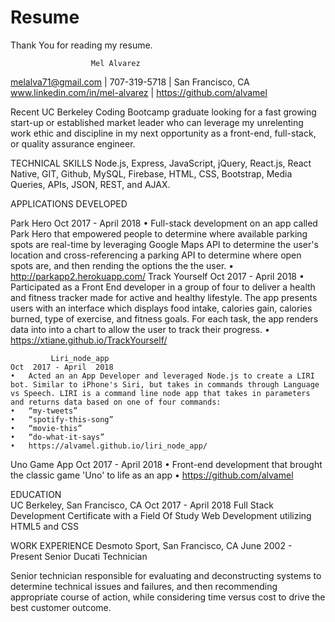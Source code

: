 # Resume

Thank You for reading my resume.

                      Mel Alvarez
                      
melalva71@gmail.com | 707-319-5718 | San Francisco, CA
www.linkedin.com/in/mel-alvarez | https://github.com/alvamel

Recent UC Berkeley Coding Bootcamp graduate looking for a fast growing start-up or established market leader who can leverage my unrelenting work ethic and discipline in my next opportunity as a front-end, full-stack, or quality assurance engineer. 


TECHNICAL SKILLS
Node.js, Express, JavaScript, jQuery, React.js, React Native, GIT, Github, MySQL, Firebase, HTML, CSS, Bootstrap, Media Queries, APIs, JSON, REST, and AJAX.

APPLICATIONS DEVELOPED 

Park Hero						Oct  2017 - April  2018
	•	Full-stack development on an app called Park Hero that empowered people to determine where available parking spots are real-time by leveraging Google Maps API to determine the user's location and cross-referencing a parking API to determine where open spots are, and then rending the options the the user. 
	•	http://parkapp2.herokuapp.com/
Track Yourself					Oct  2017 - April  2018
	•	Participated as a Front End developer in a group of four to deliver a health and fitness tracker made for active and healthy lifestyle. The app presents users with an interface which displays food intake, calories gain, calories burned, type of exercise, and fitness goals. For each task, the app renders data into into a chart to allow the user to track their progress. 
	•	https://xtiane.github.io/TrackYourself/

             Liri_node_app                                                     Oct  2017 - April  2018
	•	Acted an an App Developer and leveraged Node.js to create a LIRI bot. Similar to iPhone's Siri, but takes in commands through Language vs Speech. LIRI is a command line node app that takes in parameters and returns data based on one of four commands: 
	•	“my-tweets”
	•	“spotify-this-song”
	•	“movie-this”
	•	“do-what-it-says”
	•	https://alvamel.github.io/liri_node_app/
Uno Game App					Oct  2017 - April  2018 
	•	Front-end development that brought the classic game 'Uno' to life as an app 
	•	https://github.com/alvamel

EDUCATION	
            UC Berkeley, San Francisco, CA                                                       Oct  2017 - April  2018
Full Stack Development Certificate with a Field Of Study Web Development utilizing HTML5 and CSS

WORK EXPERIENCE	
            Desmoto Sport, San Francisco, CA                                                       June  2002 - Present
Senior Ducati Technician

Senior technician responsible for evaluating and deconstructing systems to determine technical issues and failures, and then recommending appropriate course of action, while considering time versus cost to drive the best customer outcome. 
